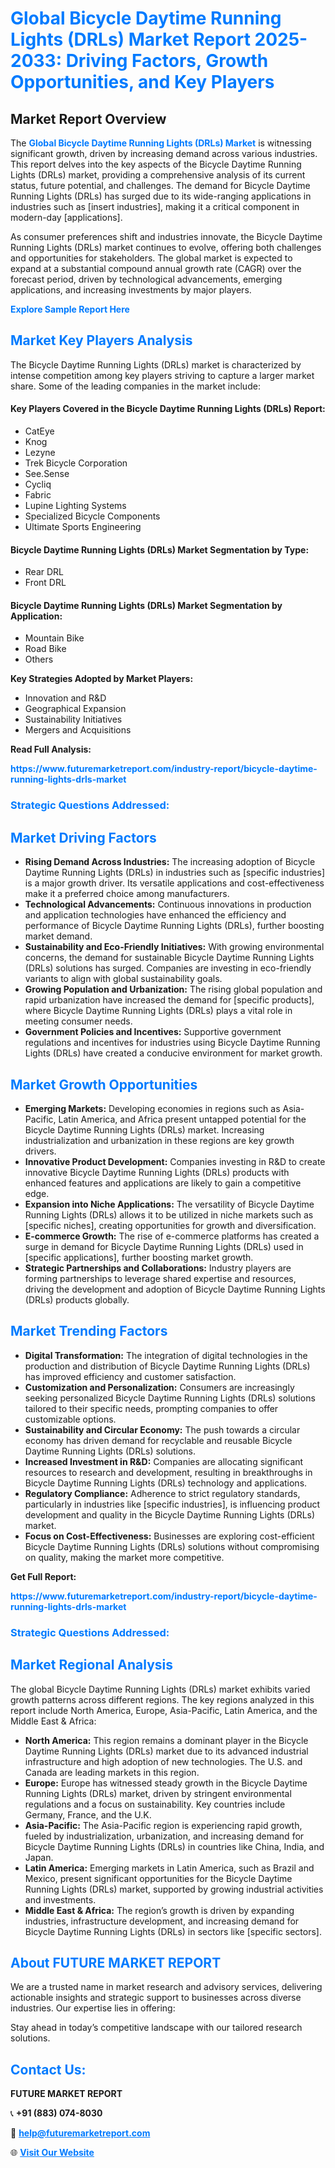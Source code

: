 <h1 style="color: #007BFF;">Global Bicycle Daytime Running Lights (DRLs) Market Report 2025-2033: Driving Factors, Growth Opportunities, and Key Players</h1>

<section id="overview">
<h2>Market Report Overview</h2>
<p>The <a href="https://www.futuremarketreport.com/industry-report/bicycle-daytime-running-lights-drls-market" style="color: #007BFF; text-decoration: none;"><strong>Global Bicycle Daytime Running Lights (DRLs) Market</strong></a> is witnessing significant growth, driven by increasing demand across various industries. This report delves into the key aspects of the Bicycle Daytime Running Lights (DRLs) market, providing a comprehensive analysis of its current status, future potential, and challenges. The demand for Bicycle Daytime Running Lights (DRLs) has surged due to its wide-ranging applications in industries such as [insert industries], making it a critical component in modern-day [applications].</p>
<p>As consumer preferences shift and industries innovate, the Bicycle Daytime Running Lights (DRLs) market continues to evolve, offering both challenges and opportunities for stakeholders. The global market is expected to expand at a substantial compound annual growth rate (CAGR) over the forecast period, driven by technological advancements, emerging applications, and increasing investments by major players.</p>
</section>

<section id="overview">
<p><a href="https://www.futuremarketreport.com/request-sample/reportId=89183" style="color: #007BFF; text-decoration: none;"><strong>Explore Sample Report Here</strong></a></p>
</section>

<section id="key-players">
<h2 style="color: #007BFF;">Market Key Players Analysis</h2>
<p>The Bicycle Daytime Running Lights (DRLs) market is characterized by intense competition among key players striving to capture a larger market share. Some of the leading companies in the market include:</p>
<h4>Key Players Covered in the Bicycle Daytime Running Lights (DRLs) Report:</h4>
<ul><li>CatEye</li><li>Knog</li><li>Lezyne</li><li>Trek Bicycle Corporation</li><li>See.Sense</li><li>Cycliq</li><li>Fabric</li><li>Lupine Lighting Systems</li><li>Specialized Bicycle Components</li><li>Ultimate Sports Engineering</li></ul>
<h4>Bicycle Daytime Running Lights (DRLs) Market Segmentation by Type:</h4>
<ul><li>Rear DRL</li><li>Front DRL</li></ul>

<h4>Bicycle Daytime Running Lights (DRLs) Market Segmentation by Application:</h4>
<ul><li>Mountain Bike</li><li>Road Bike</li><li>Others</li></ul>
<p><strong>Key Strategies Adopted by Market Players:</strong></p>
<ul>
<li>Innovation and R&D</li>
<li>Geographical Expansion</li>
<li>Sustainability Initiatives</li>
<li>Mergers and Acquisitions</li>
</ul>
</section>

<section>
<p><strong>Read Full Analysis: </strong></p><a href="https://www.futuremarketreport.com/industry-report/bicycle-daytime-running-lights-drls-market" style="color: #007BFF; text-decoration: none;"><strong>https://www.futuremarketreport.com/industry-report/bicycle-daytime-running-lights-drls-market</strong></a>
<h3 style="color: #007BFF;">Strategic Questions Addressed:</h3>
</section>

<section id="driving-factors">
<h2 style="color: #007BFF;">Market Driving Factors</h2>
<ul>
<li><strong>Rising Demand Across Industries:</strong> The increasing adoption of Bicycle Daytime Running Lights (DRLs) in industries such as [specific industries] is a major growth driver. Its versatile applications and cost-effectiveness make it a preferred choice among manufacturers.</li>
<li><strong>Technological Advancements:</strong> Continuous innovations in production and application technologies have enhanced the efficiency and performance of Bicycle Daytime Running Lights (DRLs), further boosting market demand.</li>
<li><strong>Sustainability and Eco-Friendly Initiatives:</strong> With growing environmental concerns, the demand for sustainable Bicycle Daytime Running Lights (DRLs) solutions has surged. Companies are investing in eco-friendly variants to align with global sustainability goals.</li>
<li><strong>Growing Population and Urbanization:</strong> The rising global population and rapid urbanization have increased the demand for [specific products], where Bicycle Daytime Running Lights (DRLs) plays a vital role in meeting consumer needs.</li>
<li><strong>Government Policies and Incentives:</strong> Supportive government regulations and incentives for industries using Bicycle Daytime Running Lights (DRLs) have created a conducive environment for market growth.</li>
</ul>
</section>

<section id="growth-opportunities">
<h2 style="color: #007BFF;">Market Growth Opportunities</h2>
<ul>
<li><strong>Emerging Markets:</strong> Developing economies in regions such as Asia-Pacific, Latin America, and Africa present untapped potential for the Bicycle Daytime Running Lights (DRLs) market. Increasing industrialization and urbanization in these regions are key growth drivers.</li>
<li><strong>Innovative Product Development:</strong> Companies investing in R&D to create innovative Bicycle Daytime Running Lights (DRLs) products with enhanced features and applications are likely to gain a competitive edge.</li>
<li><strong>Expansion into Niche Applications:</strong> The versatility of Bicycle Daytime Running Lights (DRLs) allows it to be utilized in niche markets such as [specific niches], creating opportunities for growth and diversification.</li>
<li><strong>E-commerce Growth:</strong> The rise of e-commerce platforms has created a surge in demand for Bicycle Daytime Running Lights (DRLs) used in [specific applications], further boosting market growth.</li>
<li><strong>Strategic Partnerships and Collaborations:</strong> Industry players are forming partnerships to leverage shared expertise and resources, driving the development and adoption of Bicycle Daytime Running Lights (DRLs) products globally.</li>
</ul>
</section>

<section id="trending-factors">
<h2 style="color: #007BFF;">Market Trending Factors</h2>
<ul>
<li><strong>Digital Transformation:</strong> The integration of digital technologies in the production and distribution of Bicycle Daytime Running Lights (DRLs) has improved efficiency and customer satisfaction.</li>
<li><strong>Customization and Personalization:</strong> Consumers are increasingly seeking personalized Bicycle Daytime Running Lights (DRLs) solutions tailored to their specific needs, prompting companies to offer customizable options.</li>
<li><strong>Sustainability and Circular Economy:</strong> The push towards a circular economy has driven demand for recyclable and reusable Bicycle Daytime Running Lights (DRLs) solutions.</li>
<li><strong>Increased Investment in R&D:</strong> Companies are allocating significant resources to research and development, resulting in breakthroughs in Bicycle Daytime Running Lights (DRLs) technology and applications.</li>
<li><strong>Regulatory Compliance:</strong> Adherence to strict regulatory standards, particularly in industries like [specific industries], is influencing product development and quality in the Bicycle Daytime Running Lights (DRLs) market.</li>
<li><strong>Focus on Cost-Effectiveness:</strong> Businesses are exploring cost-efficient Bicycle Daytime Running Lights (DRLs) solutions without compromising on quality, making the market more competitive.</li>
</ul>
</section>

<section>
<p><strong>Get Full Report: </strong></p><a href="https://www.futuremarketreport.com/industry-report/bicycle-daytime-running-lights-drls-market" style="color: #007BFF; text-decoration: none;"><strong>https://www.futuremarketreport.com/industry-report/bicycle-daytime-running-lights-drls-market</strong></a>
<h3 style="color: #007BFF;">Strategic Questions Addressed:</h3>
</section>


<section id="regional-analysis">
<h2 style="color: #007BFF;">Market Regional Analysis</h2>
<p>The global Bicycle Daytime Running Lights (DRLs) market exhibits varied growth patterns across different regions. The key regions analyzed in this report include North America, Europe, Asia-Pacific, Latin America, and the Middle East & Africa:</p>
<ul>
<li><strong>North America:</strong> This region remains a dominant player in the Bicycle Daytime Running Lights (DRLs) market due to its advanced industrial infrastructure and high adoption of new technologies. The U.S. and Canada are leading markets in this region.</li>
<li><strong>Europe:</strong> Europe has witnessed steady growth in the Bicycle Daytime Running Lights (DRLs) market, driven by stringent environmental regulations and a focus on sustainability. Key countries include Germany, France, and the U.K.</li>
<li><strong>Asia-Pacific:</strong> The Asia-Pacific region is experiencing rapid growth, fueled by industrialization, urbanization, and increasing demand for Bicycle Daytime Running Lights (DRLs) in countries like China, India, and Japan.</li>
<li><strong>Latin America:</strong> Emerging markets in Latin America, such as Brazil and Mexico, present significant opportunities for the Bicycle Daytime Running Lights (DRLs) market, supported by growing industrial activities and investments.</li>
<li><strong>Middle East & Africa:</strong> The region’s growth is driven by expanding industries, infrastructure development, and increasing demand for Bicycle Daytime Running Lights (DRLs) in sectors like [specific sectors].</li>
</ul>
</section>

<footer>
<h2 style="color: #007BFF;">About FUTURE MARKET REPORT</h2>
<p>We are a trusted name in market research and advisory services, delivering actionable insights and strategic support to businesses across diverse industries. Our expertise lies in offering:</p>

<p>Stay ahead in today’s competitive landscape with our tailored research solutions.</p>

<h2 style="color: #007BFF;">Contact Us:</h2>
<p><strong>FUTURE MARKET REPORT</strong></p>
<p>📞 <strong>+91 (883) 074-8030</strong></p>
<p>📧 <strong><a href="mailto:help@futuremarketreport.com" style="color: #007BFF;">help@futuremarketreport.com</a></strong></p>
<p>🌐 <strong><a href="https://www.futuremarketreport.com/" style="color: #007BFF;">Visit Our Website</a></strong></p>
</footer>